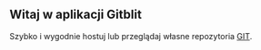 ## Witaj w aplikacji Gitblit

Szybko i wygodnie hostuj lub przeglądaj własne repozytoria [GIT](http://www.git-scm.com).

